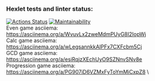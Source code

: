 ### Hexlet tests and linter status:
[![Actions Status](https://github.com/Salevol/java-project-61/workflows/hexlet-check/badge.svg)](https://github.com/Salevol/java-project-61/actions)
[![Maintainability](https://api.codeclimate.com/v1/badges/efdd37fd5e3ce4abbbca/maintainability)](https://codeclimate.com/github/Salevol/java-project-61/maintainability)\
Even game asciiema: \
https://asciinema.org/a/WvuvLx2zweMdmPUyG8I2IopWj \
Calc game asciiema: \
https://asciinema.org/a/wLegsannkkAlPFx7CXFcbm5Cj \
GCD game asciiema: \
https://asciinema.org/a/esiRqjzXEchUyO9SZNnvSNv8e \
Progression game asciiema: \
https://asciinema.org/a/PG907iD6VZMxFyToYmMiCxpZ8 \

